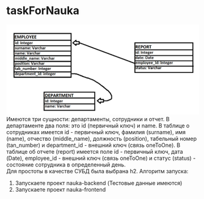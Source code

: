 # taskForNauka
![Иллюстрация к проекту](https://github.com/Andrey19944991/taskForNauka/blob/master/pic.png)
Имеются три сущности: департаменты, сотрудники и отчет.
В департаменте два поля: это id (первичный ключ) и name.
В таблице о сотрудниках имеется id - первичный ключ, фамилия (surname), имя (name), отчество (middle_name), должность (position),
табельный номер (tan_number) и department_id - внешний ключ (связь oneToOne).
В таблице об отчете (report) имеется поле id - первичный ключ, дата (Date), employee_id - внешний ключ (связь oneToOne) и статус (status) -
состояние сотрудника в определенный день.  
Для простоты в качестве СУБД была выбрана h2.
Алгоритм запуска: 
1. Запускаете проект nauka-backend (Тестовые данные имеются)
2. Запускаете проект nauka-frontend
